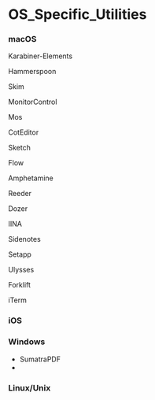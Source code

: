 # OS\_Specific\_Utilities

### macOS

Karabiner-Elements

Hammerspoon

Skim

MonitorControl

Mos

CotEditor

Sketch

Flow

Amphetamine

Reeder

Dozer

IINA

Sidenotes

Setapp

Ulysses

Forklift

iTerm



### iOS



### Windows

* SumatraPDF
*

### Linux/Unix

###

###
